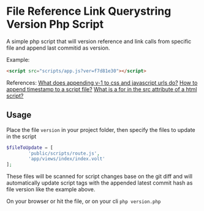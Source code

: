 File Reference Link Querystring Version Php Script
=================

A simple php script that will version reference and link calls from specific file and append last commitid as version. 

Example:
```html
<script src="scripts/app.js?ver=f7d81e30"></script>
```

References: 
[What does appending v-1 to css and javascript urls do?](https://stackoverflow.com/questions/3466989/what-does-appending-v-1-to-css-and-javascript-urls-in-link-and-script-tags-do)
[How to append timestamp to a script file?](https://stackoverflow.com/questions/11467873/how-to-append-timestamp-to-the-java-script-file-in-script-tag-url-to-avoid-cac)
[What is a for in the src attribute of a html script?](https://stackoverflow.com/questions/4220155/what-is-a-for-in-the-src-attribute-of-a-html-script-tag)

Usage
---------
Place the file ```version``` in your project folder, then specify the files to update in the script
```php
$fileToUpdate = [
		'public/scripts/route.js',
		'app/views/index/index.volt'
];
```
These files will be scanned for script changes base on the git diff and will 
automatically update script tags with the appended latest commit hash as file version like the example above.

On your browser or hit the file, or on your cli ```php version.php```
